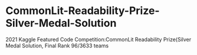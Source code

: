 # CommonLit-Readability-Prize-Silver-Medal-Solution
2021 Kaggle Featured Code Competition:CommonLit Readability Prize(Silver Medal Solution, Final Rank 96/3633 teams
